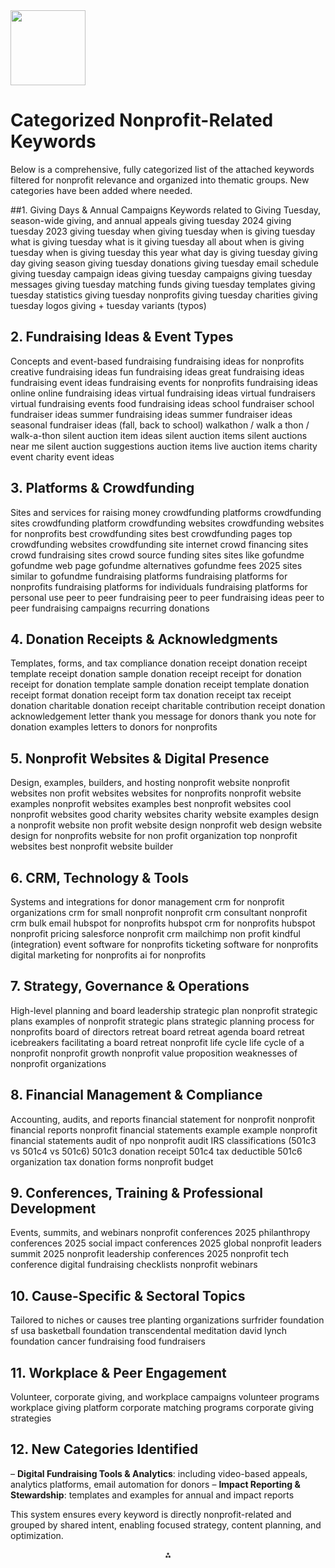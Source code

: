 <img src="https://r2cdn.perplexity.ai/pplx-full-logo-primary-dark%402x.png" class="logo" width="120"/>

# Categorized Nonprofit-Related Keywords

Below is a comprehensive, fully categorized list of the attached keywords filtered for nonprofit relevance and organized into thematic groups. New categories have been added where needed.

\#\#1. Giving Days \& Annual Campaigns
Keywords related to Giving Tuesday, season-wide giving, and annual appeals
giving tuesday 2024
giving tuesday 2023
giving tuesday when
giving tuesday when is
giving tuesday what is
giving tuesday what is it
giving tuesday all about
when is giving tuesday
when is giving tuesday this year
what day is giving tuesday
giving day
giving season
giving tuesday donations
giving tuesday email schedule
giving tuesday campaign ideas
giving tuesday campaigns
giving tuesday messages
giving tuesday matching funds
giving tuesday templates
giving tuesday statistics
giving tuesday nonprofits
giving tuesday charities
giving tuesday logos
giving + tuesday variants (typos)

## 2. Fundraising Ideas \& Event Types

Concepts and event-based fundraising
fundraising ideas for nonprofits
creative fundraising ideas
fun fundraising ideas
great fundraising ideas
fundraising event ideas
fundraising events for nonprofits
fundraising ideas online
online fundraising ideas
virtual fundraising ideas
virtual fundraisers
virtual fundraising events
food fundraising ideas
school fundraiser
school fundraiser ideas
summer fundraising ideas
summer fundraiser ideas
seasonal fundraiser ideas (fall, back to school)
walkathon / walk a thon / walk-a-thon
silent auction item ideas
silent auction items
silent auctions near me
silent auction suggestions
auction items
live auction items
charity event
charity event ideas

## 3. Platforms \& Crowdfunding

Sites and services for raising money
crowdfunding platforms
crowdfunding sites
crowdfunding platform
crowdfunding websites
crowdfunding websites for nonprofits
best crowdfunding sites
best crowdfunding pages
top crowdfunding websites
crowdfunding site internet
crowd financing sites
crowd fundraising sites
crowd source funding sites
sites like gofundme
gofundme web page
gofundme alternatives
gofundme fees 2025
sites similar to gofundme
fundraising platforms
fundraising platforms for nonprofits
fundraising platforms for individuals
fundraising platforms for personal use
peer to peer fundraising
peer to peer fundraising ideas
peer to peer fundraising campaigns
recurring donations

## 4. Donation Receipts \& Acknowledgments

Templates, forms, and tax compliance
donation receipt
donation receipt template
receipt donation
sample donation receipt
receipt for donation
receipt for donation template
sample donation receipt template
donation receipt format
donation receipt form
tax donation receipt
tax receipt donation
charitable donation receipt
charitable contribution receipt
donation acknowledgement letter
thank you message for donors
thank you note for donation examples
letters to donors for nonprofits

## 5. Nonprofit Websites \& Digital Presence

Design, examples, builders, and hosting
nonprofit website
nonprofit websites
non profit websites
websites for nonprofits
nonprofit website examples
nonprofit websites examples
best nonprofit websites
cool nonprofit websites
good charity websites
charity website examples
design a nonprofit website
non profit website design
nonprofit web design
website design for nonprofits
website for non profit organization
top nonprofit websites
best nonprofit website builder

## 6. CRM, Technology \& Tools

Systems and integrations for donor management
crm for nonprofit organizations
crm for small nonprofit
nonprofit crm consultant
nonprofit crm bulk email
hubspot for nonprofits
hubspot crm for nonprofits
hubspot nonprofit pricing
salesforce nonprofit crm
mailchimp non profit
kindful (integration)
event software for nonprofits
ticketing software for nonprofits
digital marketing for nonprofits
ai for nonprofits

## 7. Strategy, Governance \& Operations

High-level planning and board leadership
strategic plan
nonprofit strategic plans
examples of nonprofit strategic plans
strategic planning process for nonprofits
board of directors retreat
board retreat agenda
board retreat icebreakers
facilitating a board retreat
nonprofit life cycle
life cycle of a nonprofit
nonprofit growth
nonprofit value proposition
weaknesses of nonprofit organizations

## 8. Financial Management \& Compliance

Accounting, audits, and reports
financial statement for nonprofit
nonprofit financial reports
nonprofit financial statements example
example nonprofit financial statements
audit of npo
nonprofit audit
IRS classifications (501c3 vs 501c4 vs 501c6)
501c3 donation receipt
501c4 tax deductible
501c6 organization
tax donation forms
nonprofit budget

## 9. Conferences, Training \& Professional Development

Events, summits, and webinars
nonprofit conferences 2025
philanthropy conferences 2025
social impact conferences 2025
global nonprofit leaders summit 2025
nonprofit leadership conferences 2025
nonprofit tech conference
digital fundraising checklists
nonprofit webinars

## 10. Cause-Specific \& Sectoral Topics

Tailored to niches or causes
tree planting organizations
surfrider foundation sf
usa basketball foundation
transcendental meditation david lynch foundation
cancer fundraising
food fundraisers

## 11. Workplace \& Peer Engagement

Volunteer, corporate giving, and workplace campaigns
volunteer programs
workplace giving platform
corporate matching programs
corporate giving strategies

## 12. New Categories Identified

– **Digital Fundraising Tools \& Analytics**:  including video-based appeals, analytics platforms, email automation for donors
– **Impact Reporting \& Stewardship**:  templates and examples for annual and impact reports

This system ensures every keyword is directly nonprofit-related and grouped by shared intent, enabling focused strategy, content planning, and optimization.

<div style="text-align: center">⁂</div>

[^1]: gap.keywords_2025-07-26T07_49_03.997Z.csv

[^2]: donorbox.org_nonprofit-blog_hu-organic.positions-us-20250725-2025-07-26t07_48_35z.csv

[^3]: https://ppl-ai-code-interpreter-files.s3.amazonaws.com/web/direct-files/6f7634431367dfbd2b542021e2e0437e/a236bdf4-957b-48ff-8c3c-d06005cc1142/e6376648.csv

